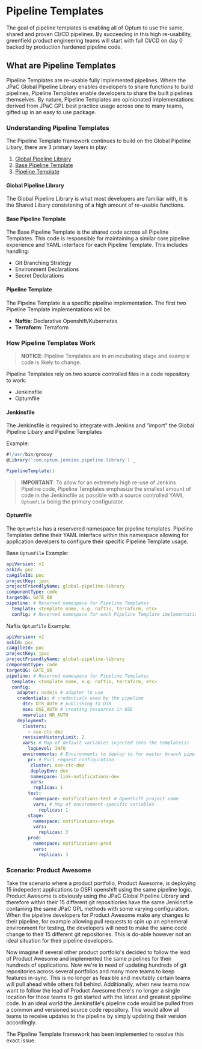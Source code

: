 # Pipeline Templates

The goal of pipeline templates is enabling all of Optum to use the same, shared and proven CI/CD pipelines.  By succeeding in this high re-usability, greenfield product engineering teams will start with full CI/CD on day 0 backed by production hardened pipeline code.

## What are Pipeline Templates

Pipeline Templates are re-usable fully implemented pipelines.  Where the JPaC Global Pipeline Library enables developers to share functions to build pipelines, Pipeline Templates enable developers to share the built pipelines themselves.  By nature, Pipeline Templates are opinionated implementations derived from JPaC GPL best practice usage across one to many teams, gifted up in an easy to use package.

### Understanding Pipeline Templates

The Pipeline Template framework continues to build on the Global Pipeline Libary, there are 3 primary layers in play:

1. [Global Pipeline Library](#global-pipeline-library)
2. [Base Pipeline Template](#base-pipeline-template)
3. [Pipeline Template](#pipeline-template)

#### Global Pipeline Library

The Global Pipeline Library is what most developers are familiar with, it is the Shared Libary consistening of a high amount of re-usable functions.  

#### Base Pipeline Template

The Base Pipeline Template is the shared code across all Pipeline Templates.  This code is responsible for maintaining a similar core pipeline experience and YAML interface for each Pipeline Template.  This includes handling:

- Git Branching Strategy
- Environment Declarations
- Secret Declarations

#### Pipeline Template

The Pipelne Template is a specific pipeline implementation.  The first two Pipeline Template implementations will be:

- **Naftis**: Declarative Openshift/Kubernetes
- **Terraform**: Terraform

### How Pipeline Templates Work

> **NOTICE**: Pipeline Templates are in an incubating stage and example code is likely to change.

Pipeline Templates rely on two source controlled files in a code repository to work:

- Jenkinsfile
- Optumfile

#### Jenkinsfile

The Jenkinsfile is required to integrate with Jenkins and "import" the Global Pipeline Libary and Pipeline Templates

Example:

```groovy
#!/usr/bin/groovy
@Library('com.optum.jenkins.pipeline.library') _

PipelineTemplate()
```

> **IMPORTANT**:  To allow for an extremely high re-use of Jenkins Pipeline code,  Pipeline Templates emphasize the smallest amount of code in the Jenkinsfile as possible with a source controlled YAML `Optumfile` being the primary configurator.

#### Optumfile

The `Optumfile` has a reservered namespace for pipeline templates.  Pipeline Templates define their YAML interface within this namespace allowing for application develpers to configure their specific Pipeline Template usage.  

Base `Optumfile` Example:

```yaml
apiVersion: v2
askId: poc
caAgileId: poc
projectKey: jpac
projectFriendlyName: global-pipeline-library
componentType: code
targetQG: GATE_08
pipeline: # Reserved namespace for Pipeline Templates
  template: <template name, e.g. naftis, terraform, etc>
  config: # Reserved namespace for each Pipeline Template implementation's YAML interface (defined in Config.groovy)
```

Naftis `Optumfile` Example:

```yaml
apiVersion: v2
askId: poc
caAgileId: poc
projectKey: jpac
projectFriendlyName: global-pipeline-library
componentType: code
targetQG: GATE_08
pipeline: # Reserved namespace for Pipeline Templates
  template: <template name, e.g. naftis, terraform, etc>
  config:
    adapter: nodejs # adapter to use
    credentials: # credentials used by the pipeline
      dtr: DTR_AUTH # publishing to DTR
      ose: OSE_AUTH # creating resources in OSE
      newrelic: NR_AUTH
    deployment:
      clusters:
        - ose-ctc-dmz
      revisionHistoryLimit: 2
      vars: # Map of default variables injected into the template(s)
        logLevel: INFO
      environments: # Environments to deploy to for master branch pipeline
        pr: # Pull request configuration
         cluster: ose-ctc-dmz
         deployEnv: dev
         namespace: link-notifications-dev
         vars:
          replicas: 1
        test:
          namespace: notifications-test # OpenShift project name
          vars: # Map of environment-specific variables
            replicas: 1
        stage:
          namespace: notifications-stage
          vars:
            replicas: 3
        prod:
          namespace: notifications-prod
          vars:
            replicas: 3
```

### Scenario: Product Awesome

Take the scenario where a product portfolio, Product Awesome, is deploying 15 indepedent applications to OSFI openshift using the same pipeline logic.  Product Awesome is obviously using the JPaC Global Pipeline Library and therefore within their 15 different git repositiories have the same Jenkinsfile containing the same JPaC GPL methods with some varying configuration.  When the pipeline developers for Product Awesome make any changes to their pipeline, for example allowing pull requests to spin up an ephemeral environment for testing, the developers will need to make the same code change to their 15 different git repositories.  This is do-able however not an ideal situation for their pipeline developers.  

Now imagine if several other product portfolio's decided to follow the lead of Product Awesome and implemented the same pipelines for their hundreds of applications.  Now we're in need of updating hundreds of git repositories across several portfolios and many more teams to keep features in-sync.  This is no longer as feasible and inevitably certain teams will pull ahead while others fall behind.  Additionally, when new teams now want to follow the lead of Product Awesome there's no longer a single location for those teams to get started with the latest and greatest pipeline code.  In an ideal world the Jenkinsfile's pipeline code would be pulled from a common and versioned source code repository.  This would allow all teams to receive updates to the pipeline by simply updating their version accordingly.  

The Pipeline Template framework has been implemented to resolve this exact issue.  
